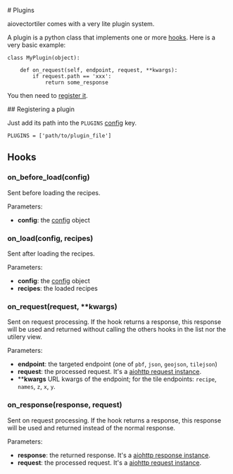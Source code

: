 # Plugins

aiovectortiler comes with a very lite plugin system.

A plugin is a python class that implements one or more [hooks](#hooks). Here is
a very basic example:

    class MyPlugin(object):

        def on_request(self, endpoint, request, **kwargs):
            if request.path == 'xxx':
                return some_response

You then need to [register it](#registering-a-plugin).

## Registering a plugin

Just add its path into the `PLUGINS` [config](config.md) key.

    PLUGINS = ['path/to/plugin_file']

## Hooks

### on_before_load(config)

Sent before loading the recipes.

Parameters:

* **config**: the [config](config.md) object

### on_load(config, recipes)

Sent after loading the recipes.

Parameters:

* **config**: the [config](config.md) object
* **recipes**: the loaded recipes

### on_request(request, **kwargs)

Sent on request processing. 
If the hook returns a response, this response will be used and returned without calling the others hooks in the list nor the utilery view.

Parameters:

* **endpoint**: the targeted endpoint (one of `pbf`, `json`, `geojson`, `tilejson`)
* **request**: the processed request. It's a [aiohttp request instance](http://aiohttp.readthedocs.io/en/stable/web_reference.html#request).
* ****kwargs** URL kwargs of the endpoint; for the tile endpoints: `recipe`, `names`, `z`, `x`, `y`.

### on_response(response, request)

Sent on request processing. If the hook returns a response, this response will be used and returned instead of the normal response.

Parameters:

* **response**: the returned response. It's a [aiohttp response instance](http://aiohttp.readthedocs.io/en/stable/web_reference.html#response).
* **request**: the processed request. It's a [aiohttp request instance](http://aiohttp.readthedocs.io/en/stable/web_reference.html#request).

